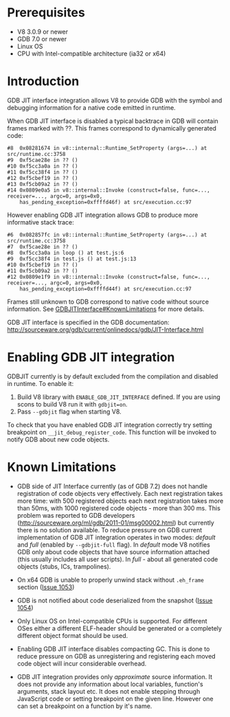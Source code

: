 # Prerequisites #

  * V8 3.0.9 or newer
  * GDB 7.0 or newer
  * Linux OS
  * CPU with Intel-compatible architecture (ia32 or x64)

# Introduction #

GDB JIT interface integration allows V8 to provide GDB with the symbol and debugging information for a native code emitted in runtime.

When GDB JIT interface is disabled a typical backtrace in GDB will contain frames marked with ??. This frames correspond to dynamically generated code:

```
#8  0x08281674 in v8::internal::Runtime_SetProperty (args=...) at src/runtime.cc:3758
#9  0xf5cae28e in ?? ()
#10 0xf5cc3a0a in ?? ()
#11 0xf5cc38f4 in ?? ()
#12 0xf5cbef19 in ?? ()
#13 0xf5cb09a2 in ?? ()
#14 0x0809e0a5 in v8::internal::Invoke (construct=false, func=..., receiver=..., argc=0, args=0x0, 
    has_pending_exception=0xffffd46f) at src/execution.cc:97
```

However enabling GDB JIT integration allows GDB to produce more informative stack trace:

```
#6  0x082857fc in v8::internal::Runtime_SetProperty (args=...) at src/runtime.cc:3758
#7  0xf5cae28e in ?? ()
#8  0xf5cc3a0a in loop () at test.js:6
#9  0xf5cc38f4 in test.js () at test.js:13
#10 0xf5cbef19 in ?? ()
#11 0xf5cb09a2 in ?? ()
#12 0x0809e1f9 in v8::internal::Invoke (construct=false, func=..., receiver=..., argc=0, args=0x0, 
    has_pending_exception=0xffffd44f) at src/execution.cc:97
```

Frames still unknown to GDB correspond to native code without source information. See [GDBJITInterface#KnownLimitations](GDBJITInterface#KnownLimitations.md) for more details.

GDB JIT interface is specified in the GDB documentation: http://sourceware.org/gdb/current/onlinedocs/gdb/JIT-Interface.html

# Enabling GDB JIT integration #

GDBJIT currently is by default excluded from the compilation and disabled in runtime. To enable it:

  1. Build V8 library with `ENABLE_GDB_JIT_INTERFACE` defined. If you are using scons to build V8 run it with `gdbjit=on`.
  1. Pass `--gdbjit` flag when starting V8.

To check that you have enabled GDB JIT integration correctly try setting breakpoint on `__jit_debug_register_code`. This function will be invoked to notify GDB about new code objects.

# Known Limitations #

  * GDB side of JIT Interface currently (as of GDB 7.2) does not handle registration of code objects very effectively. Each next registration takes more time: with 500 registered objects each next registration takes more than 50ms, with 1000 registered code objects - more than 300 ms. This problem was reported to GDB developers (http://sourceware.org/ml/gdb/2011-01/msg00002.html) but currently there is no solution available. To reduce pressure on GDB current implementation of GDB JIT integration operates in two modes: _default_ and _full_ (enabled by `--gdbjit-full` flag). In _default_ mode V8 notifies GDB only about code objects that have source information attached (this usually includes all user scripts). In _full_ - about all generated code objects (stubs, ICs, trampolines).

  * On x64 GDB is unable to properly unwind stack without `.eh_frame` section ([Issue 1053](https://code.google.com/p/v8-wiki/issues/detail?id=1053))

  * GDB is not notified about code deserialized from the snapshot ([Issue 1054](https://code.google.com/p/v8-wiki/issues/detail?id=1054))

  * Only Linux OS on Intel-compatible CPUs is supported. For different OSes either a different ELF-header should be generated or a completely different object format should be used.

  * Enabling GDB JIT interface disables compacting GC. This is done to reduce pressure on GDB as unregistering and registering each moved code object will incur considerable overhead.

  * GDB JIT integration provides only _approximate_ source information. It does not provide any information about local variables, function's arguments, stack layout etc. It does not enable stepping through JavaScript code or setting breakpoint on the given line. However one can set a breakpoint on a function by it's name.